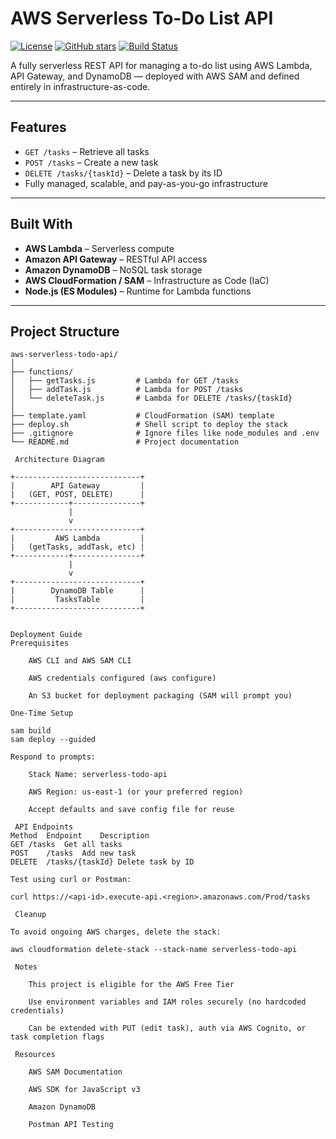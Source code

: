 # AWS Serverless To-Do List API

[![License](https://img.shields.io/badge/License-MIT-blue.svg)](LICENSE)
[![GitHub stars](https://img.shields.io/github/stars/armr2318/aws-serverless-todo-api?style=social)](https://github.com/armr2318/aws-serverless-todo-api/stargazers)
[![Build Status](https://img.shields.io/badge/build-passing-brightgreen)](#)

A fully serverless REST API for managing a to-do list using AWS Lambda, API Gateway, and DynamoDB — deployed with AWS SAM and defined entirely in infrastructure-as-code.

---

##  Features

- `GET /tasks` – Retrieve all tasks
- `POST /tasks` – Create a new task
- `DELETE /tasks/{taskId}` – Delete a task by its ID
- Fully managed, scalable, and pay-as-you-go infrastructure

---

##  Built With

- **AWS Lambda** – Serverless compute
- **Amazon API Gateway** – RESTful API access
- **Amazon DynamoDB** – NoSQL task storage
- **AWS CloudFormation / SAM** – Infrastructure as Code (IaC)
- **Node.js (ES Modules)** – Runtime for Lambda functions

---

##  Project Structure

```text
aws-serverless-todo-api/
│
├── functions/
│   ├── getTasks.js         # Lambda for GET /tasks
│   ├── addTask.js          # Lambda for POST /tasks
│   └── deleteTask.js       # Lambda for DELETE /tasks/{taskId}
│
├── template.yaml           # CloudFormation (SAM) template
├── deploy.sh               # Shell script to deploy the stack
├── .gitignore              # Ignore files like node_modules and .env
└── README.md               # Project documentation

 Architecture Diagram

+----------------------------+
|        API Gateway         |
|   (GET, POST, DELETE)      |
+------------+---------------+
             |
             v
+----------------------------+
|         AWS Lambda         |
|   (getTasks, addTask, etc) |
+------------+---------------+
             |
             v
+----------------------------+
|        DynamoDB Table      |
|         TasksTable         |
+----------------------------+


Deployment Guide
Prerequisites

    AWS CLI and AWS SAM CLI

    AWS credentials configured (aws configure)

    An S3 bucket for deployment packaging (SAM will prompt you)

One-Time Setup

sam build
sam deploy --guided

Respond to prompts:

    Stack Name: serverless-todo-api

    AWS Region: us-east-1 (or your preferred region)

    Accept defaults and save config file for reuse

 API Endpoints
Method	Endpoint	Description
GET	/tasks	Get all tasks
POST	/tasks	Add new task
DELETE	/tasks/{taskId}	Delete task by ID

Test using curl or Postman:

curl https://<api-id>.execute-api.<region>.amazonaws.com/Prod/tasks

 Cleanup

To avoid ongoing AWS charges, delete the stack:

aws cloudformation delete-stack --stack-name serverless-todo-api

 Notes

    This project is eligible for the AWS Free Tier

    Use environment variables and IAM roles securely (no hardcoded credentials)

    Can be extended with PUT (edit task), auth via AWS Cognito, or task completion flags

 Resources

    AWS SAM Documentation

    AWS SDK for JavaScript v3

    Amazon DynamoDB

    Postman API Testing
